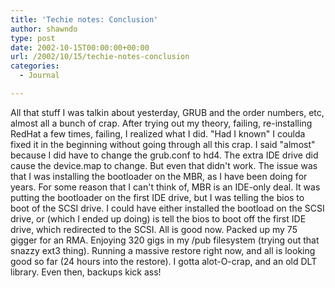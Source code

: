 ```yaml
---
title: 'Techie notes: Conclusion'
author: shawndo
type: post
date: 2002-10-15T00:00:00+00:00
url: /2002/10/15/techie-notes-conclusion
categories:
  - Journal

---
```

All that stuff I was talkin about yesterday, GRUB and the order numbers, etc, almost all a bunch of crap. After trying out my theory, failing, re-installing RedHat a few times, failing, I realized what I did. "Had I known" I coulda fixed it in the beginning without going through all this crap. I said "almost" because I did have to change the grub.conf to hd4. The extra IDE drive did cause the device.map to change. But even that didn't work. The issue was that I was installing the bootloader on the MBR, as I have been doing for years. For some reason that I can't think of, MBR is an IDE-only deal. It was putting the bootloader on the first IDE drive, but I was telling the bios to boot of the SCSI drive. I could have either installed the bootload on the SCSI drive, or (which I ended up doing) is tell the bios to boot off the first IDE drive, which redirected to the SCSI. All is good now. Packed up my 75 gigger for an RMA. Enjoying 320 gigs in my /pub filesystem (trying out that snazzy ext3 thing). Running a massive restore right now, and all is looking good so far (24 hours into the restore). I gotta alot-O-crap, and an old DLT library. Even then, backups kick ass!